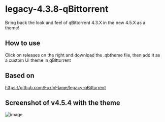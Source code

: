 # legacy-4.3.8-qBittorrent
Bring back the look and feel of qBittorrent 4.3.X in the new 4.5.X as a theme!

## How to use
Click on releases on the right and download the .qbtheme file, then add it as a custom UI theme in qBittorrent

## Based on
https://github.com/FoxInFlame/legacy-qBittorrent

## Screenshot of v4.5.4 with the theme
![image](https://github.com/Bluewave2/legacy-4.3.8-qBittorrent/assets/83724034/bda56bc5-e652-4f5d-8ec3-64d123182060)
